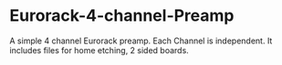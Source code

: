 # Eurorack-4-channel-Preamp
A simple 4 channel Eurorack preamp. Each Channel is independent.
It includes files for home etching, 2 sided boards.
